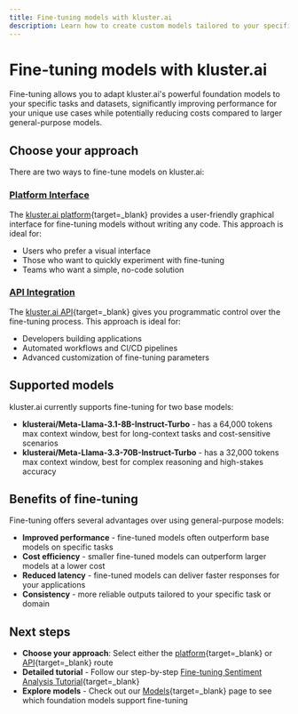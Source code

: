 ```yaml
---
title: Fine-tuning models with kluster.ai
description: Learn how to create custom models tailored to your specific tasks by fine-tuning foundation models with your own data using the kluster.ai platform.
---
```


# Fine-tuning models with kluster.ai

Fine-tuning allows you to adapt kluster.ai's powerful foundation models to your specific tasks and datasets, significantly improving performance for your unique use cases while potentially reducing costs compared to larger general-purpose models.

## Choose your approach

There are two ways to fine-tune models on kluster.ai:

### [Platform Interface](/get-started/fine-tuning/platform/)

The [kluster.ai platform](/get-started/fine-tuning/platform/){target=_blank} provides a user-friendly graphical interface for fine-tuning models without writing any code. This approach is ideal for:

- Users who prefer a visual interface
- Those who want to quickly experiment with fine-tuning
- Teams who want a simple, no-code solution

### [API Integration](/get-started/fine-tuning/api/)

The [kluster.ai API](/get-started/fine-tuning/api/){target=_blank} gives you programmatic control over the fine-tuning process. This approach is ideal for:

- Developers building applications
- Automated workflows and CI/CD pipelines
- Advanced customization of fine-tuning parameters

## Supported models

kluster.ai currently supports fine-tuning for two base models:

- **klusterai/Meta-Llama-3.1-8B-Instruct-Turbo** - has a 64,000 tokens max context window, best for long-context tasks and cost-sensitive scenarios
- **klusterai/Meta-Llama-3.3-70B-Instruct-Turbo** - has a 32,000 tokens max context window, best for complex reasoning and high-stakes accuracy

## Benefits of fine-tuning

Fine-tuning offers several advantages over using general-purpose models:

- **Improved performance** - fine-tuned models often outperform base models on specific tasks
- **Cost efficiency** - smaller fine-tuned models can outperform larger models at a lower cost
- **Reduced latency** - fine-tuned models can deliver faster responses for your applications
- **Consistency** - more reliable outputs tailored to your specific task or domain

## Next steps

- **Choose your approach**: Select either the [platform](/get-started/fine-tuning/platform/){target=_blank} or [API](/get-started/fine-tuning/api/){target=_blank} route
- **Detailed tutorial** - Follow our step-by-step [Fine-tuning Sentiment Analysis Tutorial](https://docs.kluster.ai/tutorials/klusterai-api/finetuning-sent-analysis/){target=\_blank}
- **Explore models** - Check out our [Models](/get-started/models/){target=\_blank} page to see which foundation models support fine-tuning
